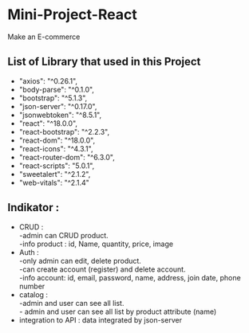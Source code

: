 # Mini-Project-React
Make an E-commerce
## List of Library that used in this Project

- "axios": "^0.26.1",
- "body-parse": "^0.1.0",
- "bootstrap": "^5.1.3",
- "json-server": "^0.17.0",
- "jsonwebtoken": "^8.5.1",
- "react": "^18.0.0",
- "react-bootstrap": "^2.2.3",
- "react-dom": "^18.0.0",
- "react-icons": "^4.3.1",
- "react-router-dom": "^6.3.0",
- "react-scripts": "5.0.1",
- "sweetalert": "^2.1.2",
- "web-vitals": "^2.1.4"

## Indikator :
- CRUD : <br>-admin can CRUD product. <br>-info product : id, Name, quantity, price, image
- Auth : <br>
  -only admin can edit, delete product. <br>-can create account (register) and delete account. <br>-info account: id, email, password, name, address, join date, phone number
- catalog : <br>-admin and user can see all list. <br>- admin and user can see all list by product attribute (name)
- integration to API : data integrated by json-server
